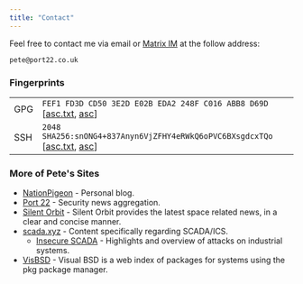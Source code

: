 ```yaml
---
title: "Contact"
---
```


Feel free to contact me via email or [Matrix IM](https://matrix.org) at the follow address:

	pete@port22.co.uk 

### Fingerprints

|||
|:--|:--|
| GPG | ```FEF1 FD3D CD50 3E2D E02B EDA2 248F C016 ABB8 D69D``` [[asc.txt](/keys/pete-gpg.asc.txt), [asc](keys/pete-gpg.asc)]|
| SSH | ```2048 SHA256:snONG4+837Anyn6VjZFHY4eRWkQ6oPVC6BXsgdcxTQo``` [[asc.txt](/keys/pete-ssh.pub.asc.txt), [asc](/keys/pete-ssh.pub.asc)] |

### More of Pete's Sites

- [NationPigeon](https://nationpigeon.com) - Personal blog.
- [Port 22](https://port22.co.uk) - Security news aggregation.
- [Silent Orbit](https://silentorbit.space/) - Silent Orbit provides the latest space related news, in a clear and concise manner.
- [scada.xyz](https://scada.xyz) - Content specifically regarding SCADA/ICS.
	- [Insecure SCADA](https://insecure.scada.xyz) - Highlights and overview of attacks on industrial systems.
- [VisBSD](https://visbsd.port22.co.uk/) - Visual BSD is a web index of packages for systems using the pkg package manager.
